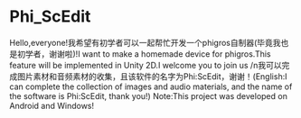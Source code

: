 # Phi_ScEdit
Hello,everyone!我希望有初学者可以一起帮忙开发一个phigros自制器(毕竟我也是初学者，谢谢啦)!I want to make a homemade device for phigros.This feature will be implemented in Unity 2D.I welcome you to join us
/n我可以完成图片素材和音频素材的收集，且该软件的名字为Phi:ScEdit，谢谢！(English:I can complete the collection of images and audio materials, and the name of the software is Phi:ScEdit, thank you!)
Note:This project was developed on Android and Windows!
